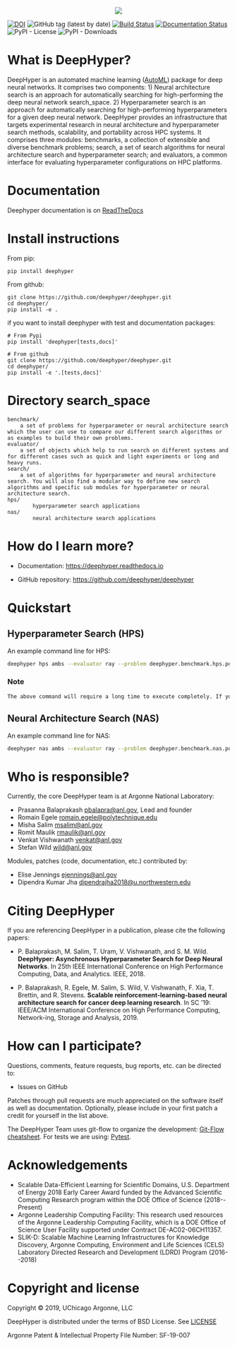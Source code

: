 <p align="center">
<img src="docs/_static/logo/medium.png">
</p>

[![DOI](https://zenodo.org/badge/156403341.svg)](https://zenodo.org/badge/latestdoi/156403341)
![GitHub tag (latest by date)](https://img.shields.io/github/tag-date/deephyper/deephyper.svg?label=version)
[![Build Status](https://travis-ci.com/deephyper/deephyper.svg?branch=develop)](https://travis-ci.com/deephyper/deephyper)
[![Documentation Status](https://readthedocs.org/projects/deephyper/badge/?version=latest)](https://deephyper.readthedocs.io/en/latest/?badge=latest)
![PyPI - License](https://img.shields.io/pypi/l/deephyper.svg)
![PyPI - Downloads](https://img.shields.io/pypi/dm/deephyper.svg?label=Pypi%20downloads)

# What is DeepHyper?

DeepHyper is an automated machine learning ([AutoML](https://en.wikipedia.org/wiki/Automated_machine_learning)) package for deep neural networks. It comprises two components: 1) Neural architecture search is an approach for automatically searching for high-performing the deep neural network
search_space. 2) Hyperparameter search is an approach for automatically searching for high-performing hyperparameters for a given deep neural network. DeepHyper provides an infrastructure that targets experimental research in neural architecture
and hyperparameter search methods, scalability, and portability across HPC systems. It comprises three modules:
benchmarks, a collection of extensible and diverse benchmark problems;
search, a set of search algorithms for neural architecture search and hyperparameter search;
and evaluators, a common interface for evaluating hyperparameter configurations
on HPC platforms.

# Documentation

Deephyper documentation is on [ReadTheDocs](https://deephyper.readthedocs.io)

# Install instructions

From pip:
```
pip install deephyper
```

From github:
```
git clone https://github.com/deephyper/deephyper.git
cd deephyper/
pip install -e .
```

if you want to install deephyper with test and documentation packages:
```
# From Pypi
pip install 'deephyper[tests,docs]'

# From github
git clone https://github.com/deephyper/deephyper.git
cd deephyper/
pip install -e '.[tests,docs]'
```

# Directory search_space

```text
benchmark/
    a set of problems for hyperparameter or neural architecture search which the user can use to compare our different search algorithms or as examples to build their own problems.
evaluator/
    a set of objects which help to run search on different systems and for different cases such as quick and light experiments or long and heavy runs.
search/
    a set of algorithms for hyperparameter and neural architecture search. You will also find a modular way to define new search algorithms and specific sub modules for hyperparameter or neural architecture search.
hps/
        hyperparameter search applications
nas/
        neural architecture search applications
```

# How do I learn more?

* Documentation: https://deephyper.readthedocs.io

* GitHub repository: https://github.com/deephyper/deephyper

# Quickstart

## Hyperparameter Search (HPS)

An example command line for HPS:

```bash
deephyper hps ambs --evaluator ray --problem deephyper.benchmark.hps.polynome2.Problem --run deephyper.benchmark.hps.polynome2.run --n-jobs 1
```

### Note

```bash
The above command will require a long time to execute completely. If you want to generate a smaller dataset, append `–max-evals 100’ to the end of the command to expedite the process.
```

## Neural Architecture Search (NAS)

An example command line for NAS:

```bash
deephyper nas ambs --evaluator ray --problem deephyper.benchmark.nas.polynome2Reg.Problem --n-jobs 1
```

# Who is responsible?

Currently, the core DeepHyper team is at Argonne National Laboratory:

* Prasanna Balaprakash <pbalapra@anl.gov>, Lead and founder
* Romain Egele <romain.egele@polytechnique.edu>
* Misha Salim <msalim@anl.gov>
* Romit Maulik <rmaulik@anl.gov>
* Venkat Vishwanath <venkat@anl.gov>
* Stefan Wild <wild@anl.gov>

Modules, patches (code, documentation, etc.) contributed by:

* Elise Jennings <ejennings@anl.gov>
* Dipendra Kumar Jha <dipendrajha2018@u.northwestern.edu>

# Citing DeepHyper

If you are referencing DeepHyper in a publication, please cite the following papers:

* P. Balaprakash, M. Salim, T. Uram, V. Vishwanath, and S. M. Wild. **DeepHyper: Asynchronous Hyperparameter Search for Deep Neural Networks**.
    In 25th IEEE International Conference on High Performance Computing, Data, and Analytics. IEEE, 2018.

* P. Balaprakash, R. Egele, M. Salim, S. Wild, V. Vishwanath, F. Xia, T. Brettin, and R. Stevens. **Scalable reinforcement-learning-based neural architecture search for cancer deep learning research**.  In SC ’19:  IEEE/ACM International Conference on High Performance Computing, Network-ing, Storage and Analysis, 2019.

# How can I participate?

Questions, comments, feature requests, bug reports, etc. can be directed to:

* Issues on GitHub

Patches through pull requests are much appreciated on the software itself as well as documentation.
Optionally, please include in your first patch a credit for yourself in the list above.

The DeepHyper Team uses git-flow to organize the development: [Git-Flow cheatsheet](https://danielkummer.github.io/git-flow-cheatsheet/). For tests we are using: [Pytest](https://docs.pytest.org/en/latest/).

# Acknowledgements

* Scalable Data-Efficient Learning for Scientific Domains, U.S. Department of Energy 2018 Early Career Award funded by the Advanced Scientific Computing Research program within the DOE Office of Science (2018--Present)
* Argonne Leadership Computing Facility: This research used resources of the Argonne Leadership Computing Facility, which is a DOE Office of Science User Facility supported under Contract DE-AC02-06CH11357.
* SLIK-D: Scalable Machine Learning Infrastructures for Knowledge Discovery, Argonne Computing, Environment and Life Sciences (CELS) Laboratory Directed Research and Development (LDRD) Program (2016--2018)

# Copyright and license

Copyright © 2019, UChicago Argonne, LLC

DeepHyper is distributed under the terms of BSD License. See [LICENSE](https://github.com/deephyper/deephyper/blob/master/LICENSE.md)

Argonne Patent & Intellectual Property File Number: SF-19-007
